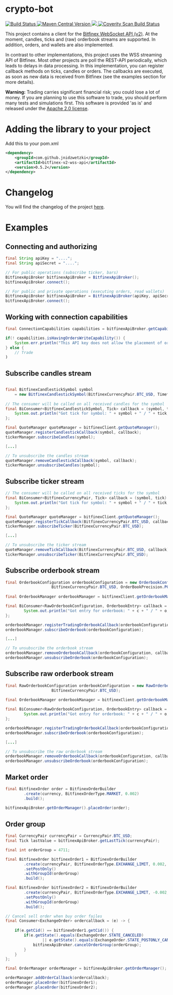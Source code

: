 # crypto-bot

<a href="https://travis-ci.org/jnidzwetzki/bitfinex-v2-wss-api-java">
  <img alt="Build Status" src="https://travis-ci.org/jnidzwetzki/bitfinex-v2-wss-api-java.svg?branch=master">
</a>
<a href="https://repo1.maven.org/maven2/com/github/jnidzwetzki/"><img alt="Maven Central Version" src="https://maven-badges.herokuapp.com/maven-central/com.github.jnidzwetzki/bitfinex-v2-wss-api/badge.svg" />
  </a><a href="https://codecov.io/gh/jnidzwetzki/bitfinex-v2-wss-api-java">
  <img src="https://codecov.io/gh/jnidzwetzki/bitfinex-v2-wss-api-java/branch/master/graph/badge.svg" />
</a><a href="https://scan.coverity.com/projects/jnidzwetzki-bitfinex-v2-wss-api-java">
  <img alt="Coverity Scan Build Status"
       src="https://scan.coverity.com/projects/14740/badge.svg"/>
</a>

This project contains a client for the [Bitfinex WebSocket API (v2)](https://docs.bitfinex.com/v2/reference). At the moment, candles, ticks and (raw) orderbook streams are supported. In addition, orders, and wallets are also implemented.

In contrast to other implementations, this project uses the WSS streaming API of Bitfinex. Most other projects are poll the REST-API periodically, which leads to delays in data processing. In this implementation, you can register callback methods on ticks, candles or orders. The callbacks are executed, as soon as new data is received from Bitfinex (see the examples section for more details).

**Warning:** Trading carries significant financial risk; you could lose a lot of money. If you are planning to use this software to trade, you should perform many tests and simulations first. This software is provided 'as is' and released under the [Apache 2.0 license](https://www.apache.org/licenses/LICENSE-2.0). 

# Adding the library to your project

Add this to your pom.xml 

```xml
<dependency>
	<groupId>com.github.jnidzwetzki</groupId>
	<artifactId>bitfinex-v2-wss-api</artifactId>
	<version>0.5.2</version>
</dependency>
```

# Changelog
You will find the changelog of the project [here](https://github.com/jnidzwetzki/bitfinex-v2-wss-api-java/blob/master/CHANGELOG.md).

# Examples

## Connecting and authorizing

```java 
final String apiKey = "....";
final String apiSecret = "....";

// For public operations (subscribe ticker, bars)
BitfinexApiBroker bitfinexApiBroker = BitfinexApiBroker();
bitfinexApiBroker.connect();

// For public and private operations (executing orders, read wallets)
BitfinexApiBroker bitfinexApiBroker = BitfinexApiBroker(apiKey, apiSecret);
bitfinexApiBroker.connect();
```

## Working with connection capabilities
```java
final ConnectionCapabilities capabilities = bitfinexApiBroker.getCapabilities();

if(! capabilities.isHavingOrdersWriteCapability()) {
	System.err.println("This API key does not allow the placement of orders");
} else {
	// Trade
)
```

## Subscribe candles stream
```java

final BitfinexCandlestickSymbol symbol 
	= new BitfinexCandlestickSymbol(BitfinexCurrencyPair.BTC_USD, Timeframe.MINUTE_1);
	
// The consumer will be called on all received candles for the symbol
final BiConsumer<BitfinexCandlestickSymbol, Tick> callback = (symbol, tick) -> {
	System.out.println("Got tick for symbol: " + symbol + " / " + tick;
};

final QuoteManager quoteManager = bitfinexClient.getQuoteManager();
quoteManager.registerCandlestickCallback(symbol, callback);
tickerManager.subscribeCandles(symbol);

[...]

// To unsubscribe the candles stream
quoteManager.removeCandlestickCallback(symbol, callback);
tickerManager.unsubscribeCandles(symbol);
```

## Subscribe ticker stream
```java
// The consumer will be called on all received ticks for the symbol
final BiConsumer<BitfinexCurrencyPair, Tick> callback = (symbol, tick) -> {
	System.out.println("Got tick for symbol: " + symbol + " / " + tick;
};

final QuoteManager quoteManager = bitfinexClient.getQuoteManager();
quoteManager.registerTickCallback(BitfinexCurrencyPair.BTC_USD, callback);
tickerManager.subscribeTicker(BitfinexCurrencyPair.BTC_USD);

[...]

// To unsubscribe the ticker stream
quoteManager.removeTickCallback(BitfinexCurrencyPair.BTC_USD, callback);
tickerManager.unsubscribeTicker(BitfinexCurrencyPair.BTC_USD);
```

## Subscribe orderbook stream
```java
final OrderbookConfiguration orderbookConfiguration = new OrderbookConfiguration(
					BitfinexCurrencyPair.BTC_USD, OrderBookPrecision.P0, OrderBookFrequency.F0, 25);
			
final OrderbookManager orderbookManager = bitfinexClient.getOrderbookManager();

final BiConsumer<RawOrderbookConfiguration, OrderbookEntry> callback = (c, o) -> {
		System.out.println("Got entry for orderbook: " + c + " / " + o;
};

orderbookManager.registerTradingOrderbookCallback(orderbookConfiguration, callback);
orderbookManager.subscribeOrderbook(orderbookConfiguration);

[...]

// To unsubscribe the orderbook stream
orderbookManager.removeOrderbookCallback(orderbookConfiguration, callback);
orderbookManager.unsubscribeOrderbook(orderbookConfiguration);
```

## Subscribe raw orderbook stream
```java
final RawOrderbookConfiguration orderbookConfiguration = new RawOrderbookConfiguration(
					BitfinexCurrencyPair.BTC_USD);
			
final OrderbookManager orderbookManager = bitfinexClient.getOrderbookManager();

final BiConsumer<RawOrderbookConfiguration, OrderbookEntry> callback = (c, o) -> {
		System.out.println("Got entry for orderbook: " + c + " / " + o;
};

orderbookManager.registerTradingOrderbookCallback(orderbookConfiguration, callback);
orderbookManager.subscribeOrderbook(orderbookConfiguration);

[...]

// To unsubscribe the raw orderbook stream
orderbookManager.removeOrderbookCallback(orderbookConfiguration, callback);
orderbookManager.unsubscribeOrderbook(orderbookConfiguration);
```

## Market order

```java
final BitfinexOrder order = BitfinexOrderBuilder
		.create(currency, BitfinexOrderType.MARKET, 0.002)
		.build();
		
bitfinexApiBroker.getOrderManager().placeOrder(order);
```

## Order group

```java
final CurrencyPair currencyPair = CurrencyPair.BTC_USD;
final Tick lastValue = bitfinexApiBroker.getLastTick(currencyPair);

final int orderGroup = 4711;

final BitfinexOrder bitfinexOrder1 = BitfinexOrderBuilder
		.create(currencyPair, BitfinexOrderType.EXCHANGE_LIMIT, 0.002, lastValue.getClosePrice().toDouble() / 100.0 * 100.1)
		.setPostOnly()
		.withGroupId(orderGroup)
		.build();

final BitfinexOrder bitfinexOrder2 = BitfinexOrderBuilder
		.create(currencyPair, BitfinexOrderType.EXCHANGE_LIMIT, -0.002, lastValue.getClosePrice().toDouble() / 100.0 * 101)
		.setPostOnly()
		.withGroupId(orderGroup)
		.build();

// Cancel sell order when buy order failes
final Consumer<ExchangeOrder> ordercallback = (e) -> {
		
	if(e.getCid() == bitfinexOrder1.getCid()) {
		if(e.getState().equals(ExchangeOrder.STATE_CANCELED) 
				|| e.getState().equals(ExchangeOrder.STATE_POSTONLY_CANCELED)) {
			bitfinexApiBroker.cancelOrderGroup(orderGroup);
		}
	}
};

final OrderManager orderManager = bitfinexApiBroker.getOrderManager();

orderManager.addOrderCallback(ordercallback);
orderManager.placeOrder(bitfinexOrder1);
orderManager.placeOrder(bitfinexOrder2);
```
